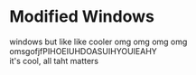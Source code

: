 # Modified Windows
windows but like like cooler omg omg omg omg omsgofjfPIHOEIUHDOASUIHYOUIEAHY
<br>it's cool, all taht matters
